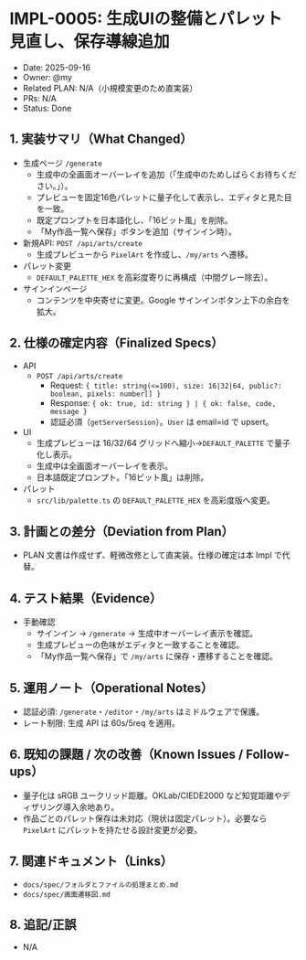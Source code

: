 # IMPL-0005: 生成UIの整備とパレット見直し、保存導線追加

- Date: 2025-09-16
- Owner: @my
- Related PLAN: N/A（小規模変更のため直実装）
- PRs: N/A
- Status: Done

## 1. 実装サマリ（What Changed）

- 生成ページ `/generate`
  - 生成中の全画面オーバーレイを追加（「生成中のためしばらくお待ちください。」）。
  - プレビューを固定16色パレットに量子化して表示し、エディタと見た目を一致。
  - 既定プロンプトを日本語化し、「16ビット風」を削除。
  - 「My作品一覧へ保存」ボタンを追加（サインイン時）。
- 新規API: `POST /api/arts/create`
  - 生成プレビューから `PixelArt` を作成し、`/my/arts` へ遷移。
- パレット変更
  - `DEFAULT_PALETTE_HEX` を高彩度寄りに再構成（中間グレー除去）。
- サインインページ
  - コンテンツを中央寄せに変更。Google サインインボタン上下の余白を拡大。

## 2. 仕様の確定内容（Finalized Specs）

- API
  - `POST /api/arts/create`
    - Request: `{ title: string(<=100), size: 16|32|64, public?: boolean, pixels: number[] }`
    - Response: `{ ok: true, id: string } | { ok: false, code, message }`
    - 認証必須（`getServerSession`）。`User` は email=id で upsert。
- UI
  - 生成プレビューは 16/32/64 グリッドへ縮小→`DEFAULT_PALETTE` で量子化し表示。
  - 生成中は全画面オーバーレイを表示。
  - 日本語既定プロンプト。「16ビット風」は削除。
- パレット
  - `src/lib/palette.ts` の `DEFAULT_PALETTE_HEX` を高彩度版へ変更。

## 3. 計画との差分（Deviation from Plan）

- PLAN 文書は作成せず、軽微改修として直実装。仕様の確定は本 Impl で代替。

## 4. テスト結果（Evidence）

- 手動確認
  - サインイン → `/generate` → 生成中オーバーレイ表示を確認。
  - 生成プレビューの色味がエディタと一致することを確認。
  - 「My作品一覧へ保存」で `/my/arts` に保存・遷移することを確認。

## 5. 運用ノート（Operational Notes）

- 認証必須: `/generate`・`/editor`・`/my/arts` はミドルウェアで保護。
- レート制限: 生成 API は 60s/5req を適用。

## 6. 既知の課題 / 次の改善（Known Issues / Follow-ups）

- 量子化は sRGB ユークリッド距離。OKLab/CIEDE2000 など知覚距離やディザリング導入余地あり。
- 作品ごとのパレット保存は未対応（現状は固定パレット）。必要なら `PixelArt` にパレットを持たせる設計変更が必要。

## 7. 関連ドキュメント（Links）

- `docs/spec/フォルダとファイルの処理まとめ.md`
- `docs/spec/画面遷移図.md`

## 8. 追記/正誤

- N/A

